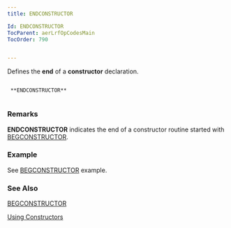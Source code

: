 ```yaml
---
title: ENDCONSTRUCTOR

Id: ENDCONSTRUCTOR
TocParent: aerLrfOpCodesMain
TocOrder: 790


---
```


Defines the **end** of a **constructor** declaration. 

```

 **ENDCONSTRUCTOR** 
        
```

### Remarks
**ENDCONSTRUCTOR** indicates the end of a constructor routine started with [BEGCONSTRUCTOR](BEGCONSTRUCTOR.html). 

### Example
See [BEGCONSTRUCTOR](BEGCONSTRUCTOR.html) example. 

### See Also
[BEGCONSTRUCTOR](BEGCONSTRUCTOR.html)

[Using Constructors](aerConUsingConstructors.html) 
